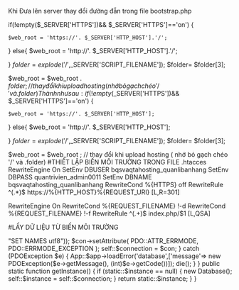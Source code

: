 
Khi Đưa lên server thay đổi đường đẫn trong file bootstrap.php

if(!empty($_SERVER['HTTPS'])&& $_SERVER['HTTPS']=='on')
{

    $web_root = 'https://'. $_SERVER['HTTP_HOST'].'/';
}
else{
    $web_root = 'http://'. $_SERVER['HTTP_HOST'].'/';

}
$folder = explode('/',$_SERVER['SCRIPT_FILENAME']);
$folder= $folder[3]; 

 $web_root = $web_root . $folder ; // thay đổi khi upload hosting ( nhớ bỏ gạch chéo  '/' và .folder)
Thành như sau : 
if(!empty($_SERVER['HTTPS'])&& $_SERVER['HTTPS']=='on')
{

    $web_root = 'https://'. $_SERVER['HTTP_HOST'];
}
else{
    $web_root = 'http://'. $_SERVER['HTTP_HOST'];

}
$folder = explode('/',$_SERVER['SCRIPT_FILENAME']);
$folder= $folder[3]; 

 $web_root = $web_root  ; // thay đổi khi upload hosting ( nhớ bỏ gạch chéo  '/' và .folder)
#THIẾT LẬP BIẾN MÔI TRƯỜNG TRONG FILE .htacces
RewriteEngine On
SetEnv DBUSER bqsvaqtahosting_quanlibanhang
SetEnv DBPASS quantrivien_admin0011
SetEnv DBNAME bqsvaqtahosting_quanlibanhang
RewriteCond %{HTTPS} off
RewriteRule ^(.*)$ https://%{HTTP_HOST}%{REQUEST_URI} [L,R=301]

RewriteEngine On
RewriteCond %{REQUEST_FILENAME} !-d
RewriteCond %{REQUEST_FILENAME} !-f
RewriteRule ^(.+)$ index.php/$1 [L,QSA]

#LẤY DỮ LIỆU TỪ BIẾN MÔI TRƯỜNG
<?php
class Database {
    private static $instance = null;
    private static $connection;

    private function __construct()
    {
        $con="";
        $dbhost = "localhost";
        $dbuser = getenv('DBUSER');
        $dbpassword = getenv('DBPASS');
        $database = getenv('DBNAME');
        try {
            $con = new PDO ("mysql:host=$dbhost;dbname=$database", "$dbuser", "$dbpassword", array(PDO::MYSQL_ATTR_INIT_COMMAND => "SET NAMES utf8"));
            $con->setAttribute( PDO::ATTR_ERRMODE, PDO::ERRMODE_EXCEPTION ); 
            self::$connection = $con;
        } catch (PDOException $e) {
            App::$app->loadError('database',['message'=> new PDOException($e->getMessage(), (int)$e->getCode())]);
            die();

        }
   
    }
 
    public static function getInstance()
    {
        if (static::$instance == null) {
           new Database();
           self::$instance = self::$connection;
        }
         
        return static::$instance;
    }
}
